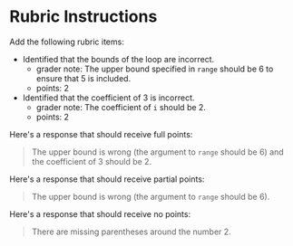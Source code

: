 # Rubric Instructions

Add the following rubric items:

- Identified that the bounds of the loop are incorrect.
  - grader note: The upper bound specified in `range` should be 6 to ensure that 5 is included.
  - points: 2
- Identified that the coefficient of 3 is incorrect.
  - grader note: The coefficient of `i` should be 2.
  - points: 2

Here's a response that should receive full points:

> The upper bound is wrong (the argument to `range` should be 6) and the coefficient of 3 should be 2.

Here's a response that should receive partial points:

> The upper bound is wrong (the argument to `range` should be 6).

Here's a response that should receive no points:

> There are missing parentheses around the number 2.
